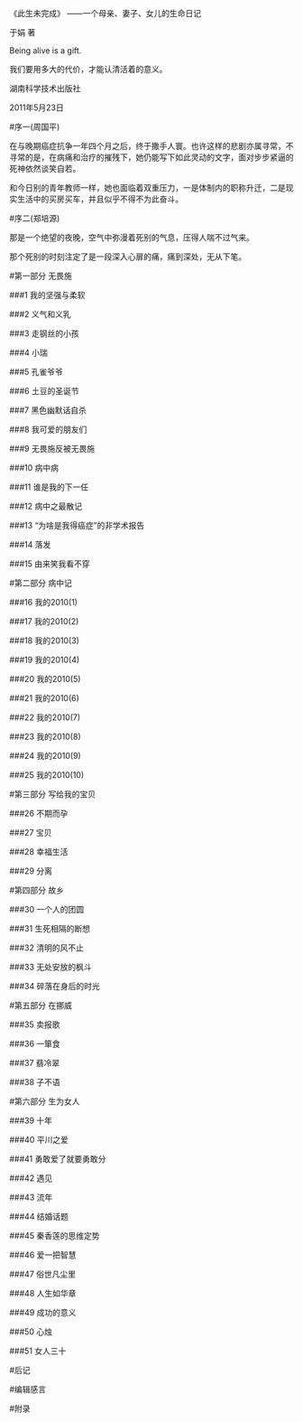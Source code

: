 《此生未完成》 ——一个母亲、妻子、女儿的生命日记

于娟 著

Being alive is a gift.

我们要用多大的代价，才能认清活着的意义。

湖南科学技术出版社

2011年5月23日

#序一(周国平)

在与晚期癌症抗争一年四个月之后，终于撒手人寰。也许这样的悲剧亦属寻常，不寻常的是，在病痛和治疗的摧残下，她仍能写下如此灵动的文字，面对步步紧逼的死神依然谈笑自若。

和今日别的青年教师一样，她也面临着双重压力，一是体制内的职称升迁，二是现实生活中的买房买车，并且似乎不得不为此奋斗。





#序二(郑培源)

那是一个绝望的夜晚，空气中弥漫着死别的气息，压得人喘不过气来。

那个死别的时刻注定了是一段深入心扉的痛，痛到深处，无从下笔。





#第一部分 无畏施

###1 我的坚强与柔软

###2 义气和义乳

###3 走钢丝的小孩

###4 小瑞

###5 孔雀爷爷

###6 土豆的圣诞节

###7 黑色幽默话自杀

###8 我可爱的朋友们

###9 无畏施反被无畏施

###10 病中病

###11 谁是我的下一任

###12 病中之最散记

###13 “为啥是我得癌症”的非学术报告

###14 落发

###15 由来笑我看不穿





#第二部分 病中记

###16 我的2010(1)

###17 我的2010(2)

###18 我的2010(3)

###19 我的2010(4)

###20 我的2010(5)

###21 我的2010(6)

###22 我的2010(7)

###23 我的2010(8)

###24 我的2010(9)

###25 我的2010(10)





#第三部分 写给我的宝贝

###26 不期而孕

###27 宝贝

###28 幸福生活

###29 分离





#第四部分 故乡

###30 一个人的团圆

###31 生死相隔的断想

###32 清明的风不止

###33 无处安放的枫斗

###34 碎落在身后的时光





#第五部分 在挪威

###35 卖报歌

###36 一箪食

###37 翡冷翠

###38 子不语





#第六部分 生为女人

###39 十年

###40 平川之爱

###41 勇敢爱了就要勇敢分

###42 遇见

###43 流年

###44 结婚话题

###45 秦香莲的思维定势

###46 爱一把智慧

###47 俗世凡尘里

###48 人生如华章

###49 成功的意义

###50 心烛

###51 女人三十





#后记







#编辑感言







#附录








